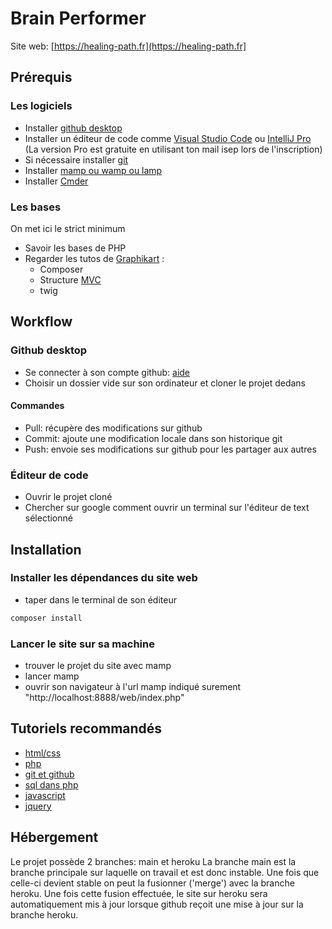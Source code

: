 # Brain Performer
Site web: [https://healing-path.fr](https://healing-path.fr]

## Prérequis

### Les logiciels
 * Installer [github desktop](https://desktop.github.com/)  
 * Installer un éditeur de code comme [Visual Studio Code](https://code.visualstudio.com/) ou [IntelliJ Pro](https://www.jetbrains.com/fr-fr/idea/download/) (La version Pro est gratuite en utilisant ton mail isep lors de l'inscription)
 * Si nécessaire installer [git](https://git-scm.com/download/)  
 * Installer [mamp ou wamp ou lamp](https://www.mamp.info/en/windows/)  
 * Installer [Cmder](https://cmder.net/) 

### Les bases
  On met ici le strict minimum
  * Savoir les bases de PHP
 * Regarder les tutos de [Graphikart](https://www.youtube.com/c/grafikart/playlists) :
	 * Composer
	 * Structure [MVC](https://www.youtube.com/watch?v=a3NZtp3FJEE&feature=emb_logo)
	 * twig

## Workflow

### Github desktop  
* Se connecter à son compte github: [ aide ]( https://docs.github.com/en/free-pro-team@latest/desktop/installing-and-configuring-github-desktop/setting-up-github-desktop)  
* Choisir un dossier vide sur son ordinateur et cloner le projet dedans  

#### Commandes
* Pull: récupère des modifications sur github  
* Commit: ajoute une modification locale dans son historique git  
* Push: envoie ses modifications sur github pour les partager aux autres
  
### Éditeur de code  
* Ouvrir le projet cloné  
* Chercher sur google comment ouvrir un terminal sur l'éditeur de text sélectionné  

## Installation

### Installer les dépendances du site web  
* taper dans le terminal de son éditeur  
```bash  
composer install  
```

### Lancer le site sur sa machine  
* trouver le projet du site avec mamp  
* lancer mamp  
* ouvrir son navigateur à l'url mamp indiqué surement "http://localhost:8888/web/index.php"  
  
## Tutoriels recommandés  
* [html/css](https://openclassrooms.com/fr/courses/1603881-apprenez-a-creer-votre-site-web-avec-html5-et-css3)  
* [php](https://openclassrooms.com/fr/courses/918836-concevez-votre-site-web-avec-php-et-mysql)  
* [git et github](https://openclassrooms.com/fr/courses/5641721-utilisez-git-et-github-pour-vos-projets-de-developpement)  
* [sql dans php](https://openclassrooms.com/fr/courses/918836-concevez-votre-site-web-avec-php-et-mysql)  
* [javascript](https://openclassrooms.com/fr/courses/1916641-dynamisez-vos-sites-web-avec-javascript/2725486-tp-un-formulaire-interactif)  
* [jquery](https://openclassrooms.com/fr/courses/1567926-un-site-web-dynamique-avec-jquery)  

## Hébergement
Le projet possède 2 branches: main et heroku
La branche main est la branche principale sur laquelle on travail et est donc instable. Une fois que celle-ci devient stable on peut la fusionner ('merge') avec la branche heroku.
Une fois cette fusion effectuée, le site sur heroku sera automatiquement mis à jour lorsque github reçoit une mise à jour sur la branche heroku.
